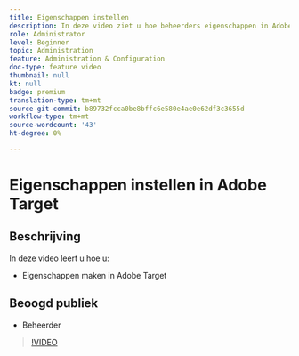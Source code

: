 ```yaml
---
title: Eigenschappen instellen
description: In deze video ziet u hoe beheerders eigenschappen in Adobe Target kunnen maken.
role: Administrator
level: Beginner
topic: Administration
feature: Administration & Configuration
doc-type: feature video
thumbnail: null
kt: null
badge: premium
translation-type: tm+mt
source-git-commit: b89732fcca0be8bffc6e580e4ae0e62df3c3655d
workflow-type: tm+mt
source-wordcount: '43'
ht-degree: 0%

---
```



# Eigenschappen instellen in Adobe Target

## Beschrijving

In deze video leert u hoe u:

* Eigenschappen maken in Adobe Target

## Beoogd publiek

* Beheerder

>[!VIDEO](https://video.tv.adobe.com/v/18990/?quality=12)